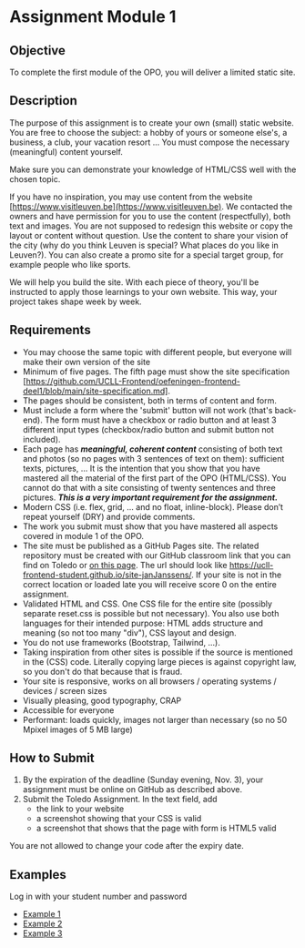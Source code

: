 # Assignment Module 1

## Objective

To complete the first module of the OPO, you will deliver a limited static site.

## Description

The purpose of this assignment is to create your own (small) static website. You are free to choose the subject: a hobby of yours or someone else's, a business, a club, your vacation resort ... You must compose the necessary (meaningful) content yourself.

Make sure you can demonstrate your knowledge of HTML/CSS well with the chosen topic.

If you have no inspiration, you may use content from the website [https://www.visitleuven.be](https://www.visitleuven.be). We contacted the owners and have permission for you to use the content (respectfully), both text and images. You are not supposed to redesign this website or copy the layout or content without question. Use the content to share your vision of the city (why do you think Leuven is special? What places do you like in Leuven?). You can also create a promo site for a special target group, for example people who like sports.

We will help you build the site. With each piece of theory, you'll be instructed to apply those learnings to your own website. This way, your project takes shape week by week.

## Requirements

- You may choose the same topic with different people, but everyone will make their own version of the site
- Minimum of five pages. The fifth page must show the site specification [https://github.com/UCLL-Frontend/oefeningen-frontend-deel1/blob/main/site-specification.md].
- The pages should be consistent, both in terms of content and form.
- Must include a form where the 'submit' button will not work (that's back-end). The form must have a checkbox or radio button and at least 3 different input types (checkbox/radio button and submit button not included).
- Each page has ***meaningful, coherent content*** consisting of both text and photos (so no pages with 3 sentences of text on them): sufficient texts, pictures, ... It is the intention that you show that you have mastered all the material of the first part of the OPO (HTML/CSS). You cannot do that with a site consisting of twenty sentences and three pictures. ***This is a very important requirement for the assignment.***
- Modern CSS (i.e. flex, grid, ... and no float, inline-block). Please don’t repeat yourself (DRY) and provide comments.
- The work you submit must show that you have mastered all aspects covered in module 1 of the OPO.
- The site must be published as a GitHub Pages site. The related repository must be created with our GitHub classroom link that you can find on Toledo or [on this page](https://github.com/UCLL-Frontend/oefeningen-frontend-deel1/blob/main/week-01-create-repo.md). The url should look like https://ucll-frontend-student.github.io/site-janJanssens/. If your site is not in the correct location or loaded late you will receive score 0 on the entire assignment.
- Validated HTML and CSS. One CSS file for the entire site (possibly separate reset.css is possible but not necessary). You also use both languages for their intended purpose: HTML adds structure and meaning (so not too many "div"), CSS layout and design.
- You do not use frameworks (Bootstrap, Tailwind, ...).
- Taking inspiration from other sites is possible if the source is mentioned in the (CSS) code. Literally copying large pieces is against copyright law, so you don't do that because that is fraud.
- Your site is responsive, works on all browsers / operating systems / devices / screen sizes
- Visually pleasing, good typography, CRAP
- Accessible for everyone
- Performant: loads quickly, images not larger than necessary (so no 50 Mpixel images of 5 MB large)

## How to Submit

1. By the expiration of the deadline (Sunday evening, Nov. 3), your assignment must be online on GitHub as described above.
2. Submit the Toledo Assignment. In the text field, add
   - the link to your website
   - a screenshot showing that your CSS is valid
   - a screenshot that shows that the page with form is HTML5 valid

You are not allowed to change your code after the expiry date.

## Examples
Log in with your student number and password
- [Example 1](https://webontwerp.ucll.be/Ti-Front-end/goedeSites/VanHooydonckMaxim/site/)
- [Example 2](https://webontwerp.ucll.be/Ti-Front-end/goedeSites/sempelsStef/site/)
- [Example 3](https://webontwerp.ucll.be/Ti-Front-end/goedeSites/vanZomerenJenthe/site/)

